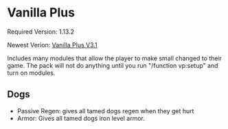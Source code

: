 # Vanilla Plus
Required Version: 1.13.2

Newest Verion: [Vanilla Plus V3.1](https://github.com/WaifuBeforeLaifu/Datapacks/raw/master/Vanilla%20Plus/Vanilla%20Plus%20v3.1.zip)

Includes many modules that allow the player to make small changed to their game. The pack will not do anything until you run "/function vp:setup" and turn on modules.

## Dogs
- Passive Regen: gives all tamed dogs regen when they get hurt
- Armor: Gives all tamed dogs iron level armor.
